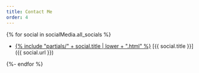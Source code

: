 ```yaml
---
title: Contact Me
order: 4
---
```


{% for social in socialMedia.all_socials %}

- <span class="cluster"><a class="icon inline-flex" href="{{ social.url }}">{%
  include "partials/" + social.title | lower + ".html"
  %}</a> [{{ social.title }}]({{ social.url }})</span>

{%- endfor %}
